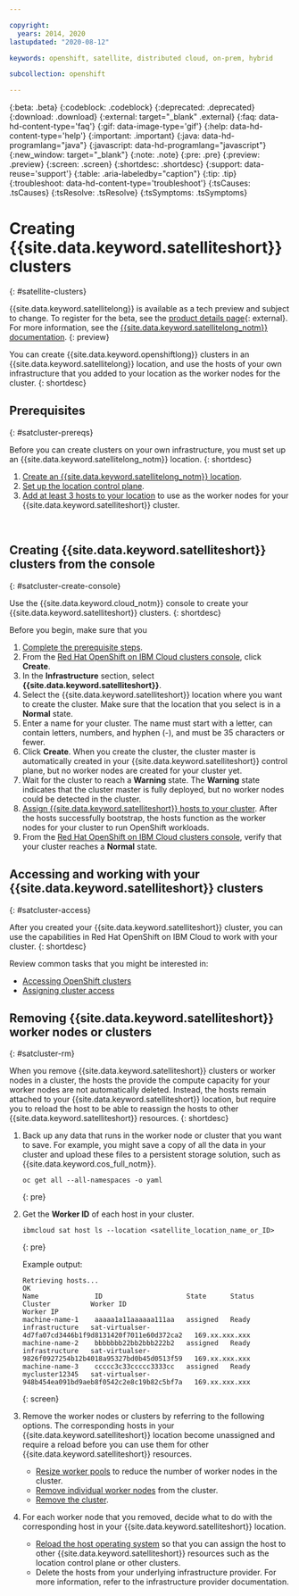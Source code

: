 ```yaml
---

copyright:
  years: 2014, 2020
lastupdated: "2020-08-12"

keywords: openshift, satellite, distributed cloud, on-prem, hybrid

subcollection: openshift

---
```


{:beta: .beta}
{:codeblock: .codeblock}
{:deprecated: .deprecated}
{:download: .download}
{:external: target="_blank" .external}
{:faq: data-hd-content-type='faq'}
{:gif: data-image-type='gif'}
{:help: data-hd-content-type='help'}
{:important: .important}
{:java: data-hd-programlang="java"}
{:javascript: data-hd-programlang="javascript"}
{:new_window: target="_blank"}
{:note: .note}
{:pre: .pre}
{:preview: .preview}
{:screen: .screen}
{:shortdesc: .shortdesc}
{:support: data-reuse='support'}
{:table: .aria-labeledby="caption"}
{:tip: .tip}
{:troubleshoot: data-hd-content-type='troubleshoot'}
{:tsCauses: .tsCauses}
{:tsResolve: .tsResolve}
{:tsSymptoms: .tsSymptoms}



# Creating {{site.data.keyword.satelliteshort}} clusters
{: #satellite-clusters}

{{site.data.keyword.satellitelong}} is available as a tech preview and subject to change. To register for the beta, see the [product details page](https://cloud.ibm.com/satellite/beta){: external}. For more information, see the [{{site.data.keyword.satellitelong_notm}} documentation](/docs/satellite?topic=satellite-getting-started).
{: preview}

You can create {{site.data.keyword.openshiftlong}} clusters in an {{site.data.keyword.satellitelong}} location, and use the hosts of your own infrastructure that you added to your location as the worker nodes for the cluster.
{: shortdesc}

## Prerequisites
{: #satcluster-prereqs}

Before you can create clusters on your own infrastructure, you must set up an {{site.data.keyword.satellitelong_notm}} location.
{: shortdesc}

1. [Create an {{site.data.keyword.satellitelong_notm}} location](/docs/satellite?topic=satellite-locations#location-create).
2. [Set up the location control plane](/docs/satellite?topic=satellite-locations#setup-control-plane).
3. [Add at least 3 hosts to your location](/docs/satellite?topic=satellite-hosts#add-hosts) to use as the worker nodes for your {{site.data.keyword.satelliteshort}} cluster.

<br />


## Creating {{site.data.keyword.satelliteshort}} clusters from the console
{: #satcluster-create-console}

Use the {{site.data.keyword.cloud_notm}} console to create your {{site.data.keyword.satelliteshort}} clusters.
{: shortdesc}

Before you begin, make sure that you 

1. [Complete the prerequisite steps](#satcluster-prereqs).
2. From the [Red Hat OpenShift on IBM Cloud clusters console](https://cloud.ibm.com/kubernetes/clusters?platformType=openshift), click **Create**.
3. In the **Infrastructure** section, select **{{site.data.keyword.satelliteshort}}**.
4. Select the {{site.data.keyword.satelliteshort}} location where you want to create the cluster. Make sure that the location that you select is in a **Normal** state.
5. Enter a name for your cluster. The name must start with a letter, can contain letters, numbers, and hyphen (-), and must be 35 characters or fewer.
6. Click **Create**. When you create the cluster, the cluster master is automatically created in your {{site.data.keyword.satelliteshort}} control plane, but no worker nodes are created for your cluster yet.
7. Wait for the cluster to reach a **Warning** state. The **Warning** state indicates that the cluster master is fully deployed, but no worker nodes could be detected in the cluster.
8. [Assign {{site.data.keyword.satelliteshort}} hosts to your cluster](/docs/satellite?topic=satellite-hosts#host-assign). After the hosts successfully bootstrap, the hosts function as the worker nodes for your cluster to run OpenShift workloads.
9. From the [Red Hat OpenShift on IBM Cloud clusters console](https://cloud.ibm.com/kubernetes/clusters?platformType=openshift), verify that your cluster reaches a **Normal** state.




## Accessing and working with your {{site.data.keyword.satelliteshort}} clusters
{: #satcluster-access}

After you created your {{site.data.keyword.satelliteshort}} cluster, you can use the capabilities in Red Hat OpenShift on IBM Cloud to work with your cluster.
{: shortdesc}

Review common tasks that you might be interested in:

- [Accessing OpenShift clusters](/docs/openshift?topic=openshift-access_cluster)
- [Assigning cluster access](/docs/openshift?topic=openshift-users)

## Removing {{site.data.keyword.satelliteshort}} worker nodes or clusters
{: #satcluster-rm}

When you remove {{site.data.keyword.satelliteshort}} clusters or worker nodes in a cluster, the hosts the provide the compute capacity for your worker nodes are not automatically deleted. Instead, the hosts remain attached to your {{site.data.keyword.satelliteshort}} location, but require you to reload the host to be able to reassign the hosts to other {{site.data.keyword.satelliteshort}} resources. 
{: shortdesc}

1. Back up any data that runs in the worker node or cluster that you want to save. For example, you might save a copy of all the data in your cluster and upload these files to a persistent storage solution, such as {{site.data.keyword.cos_full_notm}}.
   ```
   oc get all --all-namespaces -o yaml
   ```
   {: pre}
2. Get the **Worker ID** of each host in your cluster.
   ```
   ibmcloud sat host ls --location <satellite_location_name_or_ID>
   ```
   {: pre}

   Example output:	
   ```	
   Retrieving hosts...	
   OK	
   Name              ID                     State      Status   Cluster          Worker ID                                                 Worker IP   	
   machine-name-1    aaaaa1a11aaaaaa111aa   assigned   Ready    infrastructure   sat-virtualser-4d7fa07cd3446b1f9d8131420f7011e60d372ca2   169.xx.xxx.xxx   	
   machine-name-2    bbbbbbb22bb2bbb222b2   assigned   Ready    infrastructure   sat-virtualser-9826f0927254b12b4018a95327bd0b45d0513f59   169.xx.xxx.xxx   	
   machine-name-3    ccccc3c33ccccc3333cc   assigned   Ready    mycluster12345   sat-virtualser-948b454ea091bd9aeb8f0542c2e8c19b82c5bf7a   169.xx.xxx.xxx   	
   ```	
   {: screen}
3. Remove the worker nodes or clusters by referring to the following options. The corresponding hosts in your {{site.data.keyword.satelliteshort}} location become unassigned and require a reload before you can use them for other {{site.data.keyword.satelliteshort}} resources.
   *  [Resize worker pools](/docs/openshift?topic=openshift-add_workers#resize_pool) to reduce the number of worker nodes in the cluster.
   *  [Remove individual worker nodes](/docs/openshift?topic=openshift-kubernetes-service-cli#cs_worker_rm) from the cluster.
   *  [Remove the cluster](/docs/openshift?topic=openshift-remove).
4. For each worker node that you removed, decide what to do with the corresponding host in your {{site.data.keyword.satelliteshort}} location.
   *  [Reload the host operating system](/docs/satellite?topic=satellite-hosts#host-update) so that you can assign the host to other {{site.data.keyword.satelliteshort}} resources such as the location control plane or other clusters.
   *  Delete the hosts from your underlying infrastructure provider. For more information, refer to the infrastructure provider documentation.

